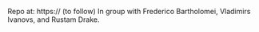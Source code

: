 Repo at:
https:// (to follow)
In group with Frederico Bartholomei, Vladimirs Ivanovs, and Rustam Drake.